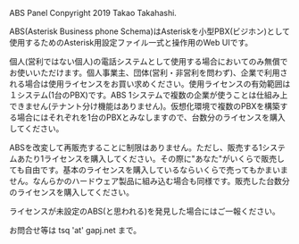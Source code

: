 ABS Panel Conpyright 2019 Takao Takahashi.

ABS(Asterisk Business phone Schema)はAsteriskを小型PBX(ビジホン)として使用するためのAsterisk用設定ファイル一式と操作用のWeb UIです。

個人(営利ではない個人)の電話システムとして使用する場合においてのみ無償でお使いいただけます。個人事業主、団体(営利・非営利を問わず)、企業で利用される場合は使用ライセンスをお買い求めください。使用ライセンスの有効範囲は１システム(1台のPBX)です。ABS 1システムで複数の企業が使うことは仕組み上できません(テナント分け機能はありません)。仮想化環境で複数のPBXを構築する場合にはそれぞれを1台のPBXとみなしますので、台数分のライセンスを購入してください。

ABSを改変して再販売することに制限はありません。ただし、販売する1システムあたり1ライセンスを購入してください。その際に"あなた"がいくらで販売しても自由です。基本のライセンスを購入しているならいくらで売ってもかまいません。なんらかのハードウェア製品に組み込む場合も同様です。販売した台数分のライセンスを購入してください。

ライセンスが未設定のABS(と思われる)を発見した場合にはご一報ください。

お問合せ等は tsq 'at' gapj.net まで。

